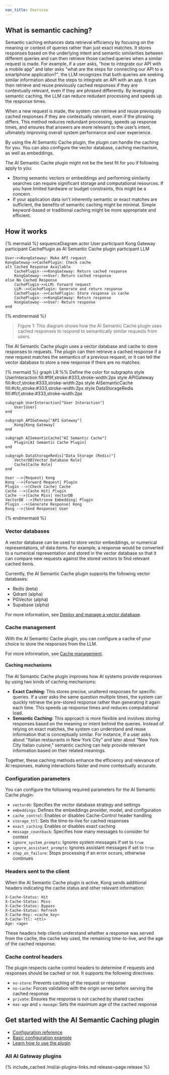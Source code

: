 ```yaml
---
nav_title: Overview
---
```


## What is semantic caching?

Semantic caching enhances data retrieval efficiency by focusing on the meaning or context of queries rather than just exact matches. It stores responses based on the underlying intent and semantic similarities between different queries and can then retrieve those cached queries when a similar request is made. For example, if a user asks, "how to integrate our API with a mobile app" and later asks "what are the steps for connecting our API to a smartphone application?", the LLM recognizes that both queries are seeking similar information about the steps to integrate an API with an app. It can then retrieve and reuse previously cached responses if they are contextually relevant, even if they are phrased differently. By leveraging semantic caching, the LLM can reduce redudant processing and speeds up the response times.

When a new request is made, the system can retrieve and reuse previously cached responses if they are contextually relevant, even if the phrasing differs. This method reduces redundant processing, speeds up response times, and ensures that answers are more relevant to the user’s intent, ultimately improving overall system performance and user experience. 

By using the AI Semantic Cache plugin, the plugin can handle the caching for you. You can also configure the vector database, caching mechanism, as well as embeddings.

The AI Semantic Cache plugin might not be the best fit for you if following apply to you:
* Storing semantic vectors or embeddings and performing similarity searches can require significant storage and computational resources. If you have limited hardware or budget constraints, this might be a concern.
* If your application data isn't inherently semantic or exact matches are sufficient, the benefits of semantic caching might be minimal. Simple keyword-based or traditional caching might be more appropriate and efficient.

## How it works

{% mermaid %}
sequenceDiagram
    actor User
    participant Kong Gateway
    participant CachePlugin as AI Semantic Cache plugin
    participant LLM

    User->>KongGateway: Make API request
    KongGateway->>CachePlugin: Check cache
    alt Cached Response Available
        CachePlugin-->>KongGateway: Return cached response
        KongGateway-->>User: Return cached response
    else No Cached Response
        CachePlugin->>LLM: Forward request
        LLM-->>CachePlugin: Generate and return response
        CachePlugin-->>CachePlugin: Store response in cache
        CachePlugin-->>KongGateway: Return response
        KongGateway-->>User: Return response
    end
{% endmermaid %}

> Figure 1: This diagram shows how the AI Semantic Cache plugin uses cached responses to respond to semantically similar requests from users.

The AI Semantic Cache plugin uses a vector database and cache to store responses to requests. The plugin can then retrieve a cached response if a new request matches the semantics of a previous request, or it can tell the vector database to store a new response if there are no matches. 

{% mermaid %}
graph LR
    %% Define the color for subgraphs
    style UserInteraction fill:#f9f,stroke:#333,stroke-width:2px
    style APIGateway fill:#ccf,stroke:#333,stroke-width:2px
    style AISemanticCache fill:#cfc,stroke:#333,stroke-width:2px
    style DataStorageRedis fill:#fcf,stroke:#333,stroke-width:2px

    subgraph UserInteraction["User Interaction"]
        User[User]
    end

    subgraph APIGateway["API Gateway"]
        Kong[Kong Gateway]
    end

    subgraph AISemanticCache["AI Semantic Cache"]
        Plugin[AI Semantic Cache Plugin]
    end

    subgraph DataStorageRedis["Data Storage (Redis)"]
        VectorDB[Vector Database Role]
        Cache[Cache Role]
    end

    User -->|Request| Kong
    Kong -->|Forward Request| Plugin
    Plugin -->|Check Cache| Cache
    Cache -->|Cache Hit| Plugin
    Cache -->|Cache Miss| VectorDB
    VectorDB -->|Retrieve Embedding| Plugin
    Plugin -->|Generate Response| Kong
    Kong -->|Send Response| User
{% endmermaid %}

### Vector databases

A vector database can be used to store vector embeddings, or numerical representations, of data items. For example, a response would be converted to a numerical representation and stored in the vector database so that it can compare new requests against the stored vectors to find relevant cached items.

Currently, the AI Semantic Cache plugin supports the following vector databases:

* Redis (beta)
* Qdrant (alpha)
* PGVector (alpha)
* Supabase (alpha)

For more information, see [Deploy and manage a vector database](/hub/kong-inc/ai-semantic-cache/vector-database/).

### Cache management

With the AI Semantic Cache plugin, you can configure a cache of your choice to store the responses from the LLM.

For more information, see [Cache management](/hub/kong-inc/ai-semantic-cache/cache-management/).

#### Caching mechanisms

The AI Semantic Cache plugin improves how AI systems provide responses by using two kinds of caching mechanisms:

* **Exact Caching:** This stores precise, unaltered responses for specific queries. If a user asks the same question multiple times, the system can quickly retrieve the pre-stored response rather than generating it again each time. This speeds up response times and reduces computational load.
* **Semantic Caching:** This approach is more flexible and involves storing responses based on the meaning or intent behind the queries. Instead of relying on exact matches, the system can understand and reuse information that is conceptually similar. For instance, if a user asks about "Italian restaurants in New York City" and later about "New York City Italian cuisine," semantic caching can help provide relevant information based on their related meanings.

Together, these caching methods enhance the efficiency and relevance of AI responses, making interactions faster and more contextually accurate.

### Configuration parameters

You can configure the following required parameters for the AI Semantic Cache plugin:

* `vectordb`: Specifies the vector database strategy and settings
* `embeddings`: Defines the embeddings provider, model, and configuration
* `cache_control`: Enables or disables Cache-Control header handling
* `storage_ttl`: Sets the time-to-live for cached responses
* `exact_caching`: Enables or disables exact caching
* `message_countback`: Specifies how many messages to consider for context
* `ignore_system_prompts`: Ignores system messages if set to `true`
* `ignore_assistant_prompts`: Ignores assistant messages if set to `true`
* `stop_on_failure`: Stops processing if an error occurs, otherwise continues

### Headers sent to the client

When the AI Semantic Cache plugin is active, Kong sends additional headers 
indicating the cache status and other relevant information:

```plaintext
X-Cache-Status: Hit
X-Cache-Status: Miss
X-Cache-Status: Bypass
X-Cache-Status: Refresh
X-Cache-Key: <cache_key>
X-Cache-Ttl: <ttl>
Age: <age>
```

These headers help clients understand whether a response was served from the cache,
the cache key used, the remaining time-to-live, and the age of the cached response.

### Cache control headers

The plugin respects cache control headers to determine if requests and responses should be cached or not. It supports the following directives:

* `no-store`: Prevents caching of the request or response
* `no-cache`: Forces validation with the origin server before serving the cached response
* `private`: Ensures the response is not cached by shared caches
* `max-age` and `s-maxage`: Sets the maximum age of the cached response

## Get started with the AI Semantic Caching plugin

* [Configuration reference](/hub/kong-inc/ai-semantic-caching/configuration/)
* [Basic configuration example](/hub/kong-inc/ai-semantic-caching/how-to/basic-example/)
* [Learn how to use the plugin](/hub/kong-inc/ai-semantic-caching/how-to/)

### All AI Gateway plugins

{% include_cached /md/ai-plugins-links.md release=page.release %}

